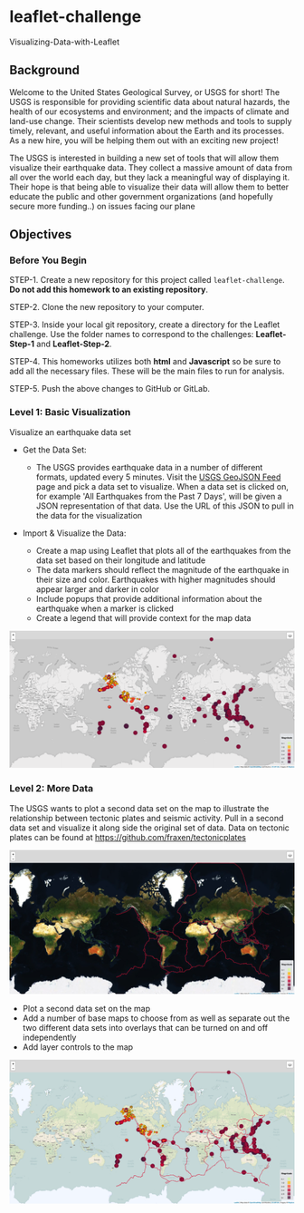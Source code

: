 # leaflet-challenge
Visualizing-Data-with-Leaflet

## Background

Welcome to the United States Geological Survey, or USGS for short! The USGS is responsible for providing scientific data about natural hazards, the health of our ecosystems and environment; and the impacts of climate and land-use change. Their scientists develop new methods and tools to supply timely, relevant, and useful information about the Earth and its processes. As a new hire, you will be helping them out with an exciting new project!

The USGS is interested in building a new set of tools that will allow them visualize their earthquake data. They collect a massive amount of data from all over the world each day, but they lack a meaningful way of displaying it. Their hope is that being able to visualize their data will allow them to better educate the public and other government organizations (and hopefully secure more funding..) on issues facing our plane

## Objectives

### Before You Begin

STEP-1. Create a new repository for this project called `leaflet-challenge`. **Do not add this homework to an existing repository**.

STEP-2. Clone the new repository to your computer.

STEP-3. Inside your local git repository, create a directory for the Leaflet challenge. Use the folder names to correspond to the challenges: **Leaflet-Step-1** and **Leaflet-Step-2**.

STEP-4. This homeworks utilizes both **html** and **Javascript** so be sure to add all the necessary files. These will be the main files to run for analysis.

STEP-5. Push the above changes to GitHub or GitLab.

### Level 1: Basic Visualization

Visualize an earthquake data set

- Get the Data Set:

    - The USGS provides earthquake data in a number of different formats, updated every 5 minutes. Visit the [USGS GeoJSON Feed](http://earthquake.usgs.gov/earthquakes/feed/v1.0/geojson.php) page and pick a data set to visualize. When a data set is clicked on, for example 'All Earthquakes from the Past 7 Days', will be given a JSON representation of that data. Use the URL of this JSON to pull in the data for the visualization

- Import & Visualize the Data:

    - Create a map using Leaflet that plots all of the earthquakes from the data set based on their longitude and latitude
    - The data markers should reflect the magnitude of the earthquake in their size and color. Earthquakes with higher magnitudes should appear larger and darker in color
    - Include popups that provide additional information about the earthquake when a marker is clicked
    - Create a legend that will provide context for the map data

![](Images-data/EarthquakeMap.png)

### Level 2: More Data

The USGS wants to plot a second data set on the map to illustrate the relationship between tectonic plates and seismic activity. Pull in a second data set and visualize it along side the original set of data. Data on tectonic plates can be found at <https://github.com/fraxen/tectonicplates>

![](Images-data/FaultLines.png)

* Plot a second data set on the map
* Add a number of base maps to choose from as well as separate out the two different data sets into overlays that can be turned on and off independently
* Add layer controls to the map

![](Images-data/EarthquakeFaultOverlay.png)
